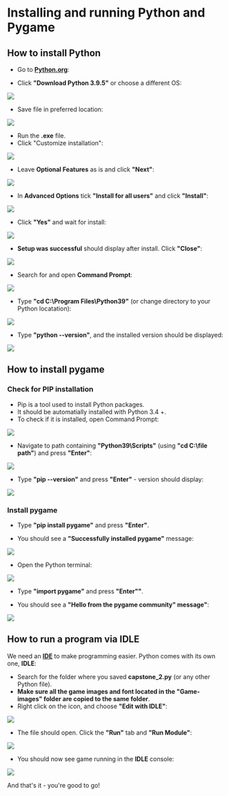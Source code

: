 # Installing and running Python and Pygame

## How to install Python 

* Go to [**Python.org**](Python.org/downloads):

* Click **"Download Python 3.9.5"** or choose a different OS:

![](Python-install-images/0.jpg)

* Save file in preferred location:

![](Python-install-images/1.jpg)

* Run the **.exe** file. 
* Click "Customize installation":

![](Python-install-images/2.jpg)

* Leave **Optional Features** as is and click **"Next"**:

![](Python-install-images/3.jpg)

* In **Advanced Options** tick **"Install for all users"** and click **"Install"**:

![](Python-install-images/4.jpg)

* Click **"Yes"** and wait for install:

![](Python-install-images/5.jpg)

* **Setup was successful** should display after install. Click **"Close"**:

![](Python-install-images/6.jpg)

* Search for and open **Command Prompt**:

![](Python-install-images/7.jpg)

* Type **"cd C:\Program Files\Python39"** (or change directory to your Python locatation):

![](Python-install-images/8.jpg)

* Type **"python --version"**, and the installed version should be displayed:

![](Python-install-images/9.jpg)

## How to install pygame

### Check for PIP installation
* Pip is a tool used to install Python packages.
* It should be automatially installed with Python 3.4 +.
* To check if it is installed, open Command Prompt:

![](Pygame-install-images/0.jpg)

* Navigate to path containing **"Python39\Scripts"** (using **"cd C:\file path"**) and press **"Enter"**:

![](Pygame-install-images/1.jpg)

* Type **"pip --version"** and press **"Enter"** - version should display:

![](Pygame-install-images/2.jpg)

### Install pygame
* Type **"pip install pygame"** and press **"Enter"**.

* You should see a **"Successfully installed pygame"** message:

![](Pygame-install-images/3.jpg)

* Open the Python terminal:

![](Pygame-install-images/4.jpg)

* Type **"import pygame"** and press **"Enter""**.

* You should see a **"Hello from the pygame community" message"**:

![](Pygame-install-images/5.jpg)


## How to run a program via IDLE

We need an [**IDE**](https://www.codecademy.com/articles/what-is-an-ide) to make programming easier. Python comes with its own one, **IDLE**:

* Search for the folder where you saved **capstone_2.py** (or any other Python file).
* **Make sure all the game images and font located in the "Game-images" folder are copied to the same folder**.
* Right click on the icon, and choose **"Edit with IDLE"**:

![](IDLE-run-images-cap2/0.jpg)

* The file should open. Click the **"Run"** tab and **"Run Module"**:

![](IDLE-run-images-cap2/1.jpg)

* You should now see game running in the **IDLE** console:

![](IDLE-run-images-cap2/2.jpg)

And that's it - you're good to go! 
